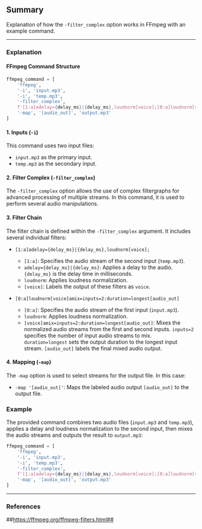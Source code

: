 ## Summary
Explanation of how the `-filter_complex` option works in FFmpeg with an example command.

---

### Explanation

#### FFmpeg Command Structure
```python
ffmpeg_command = [
    'ffmpeg',
    '-i', 'input.mp3',
    '-i', 'temp.mp3',
    '-filter_complex',
    f'[1:a]adelay={delay_ms}|{delay_ms},loudnorm[voice];[0:a]loudnorm[voice]amix=inputs=2:duration=longest[audio_out]',
    '-map', '[audio_out]', 'output.mp3'
]
```

#### 1. Inputs (`-i`)
This command uses two input files:
- `input.mp3` as the primary input.
- `temp.mp3` as the secondary input.

#### 2. Filter Complex (`-filter_complex`)
The `-filter_complex` option allows the use of complex filtergraphs for advanced processing of multiple streams. In this command, it is used to perform several audio manipulations.

#### 3. Filter Chain
The filter chain is defined within the `-filter_complex` argument. It includes several individual filters:
- `[1:a]adelay={delay_ms}|{delay_ms},loudnorm[voice];`
  - `[1:a]`: Specifies the audio stream of the second input (`temp.mp3`).
  - `adelay={delay_ms}|{delay_ms}`: Applies a delay to the audio. `{delay_ms}` is the delay time in milliseconds.
  - `loudnorm`: Applies loudness normalization.
  - `[voice]`: Labels the output of these filters as `voice`.

- `[0:a]loudnorm[voice]amix=inputs=2:duration=longest[audio_out]`
  - `[0:a]`: Specifies the audio stream of the first input (`input.mp3`).
  - `loudnorm`: Applies loudness normalization.
  - `[voice]amix=inputs=2:duration=longest[audio_out]`: Mixes the normalized audio streams from the first and second inputs. `inputs=2` specifies the number of input audio streams to mix. `duration=longest` sets the output duration to the longest input stream. `[audio_out]` labels the final mixed audio output.

#### 4. Mapping (`-map`)
The `-map` option is used to select streams for the output file. In this case:
- `-map '[audio_out]'`: Maps the labeled audio output `[audio_out]` to the output file.

### Example

The provided command combines two audio files (`input.mp3` and `temp.mp3`), applies a delay and loudness normalization to the second input, then mixes the audio streams and outputs the result to `output.mp3`:

```python
ffmpeg_command = [
    'ffmpeg',
    '-i', 'input.mp3',
    '-i', 'temp.mp3',
    '-filter_complex',
    f'[1:a]adelay={delay_ms}|{delay_ms},loudnorm[voice];[0:a]loudnorm[voice]amix=inputs=2:duration=longest[audio_out]',
    '-map', '[audio_out]', 'output.mp3'
]
```

---

### References
##https://ffmpeg.org/ffmpeg-filters.html##